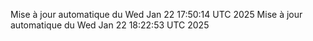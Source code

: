Mise à jour automatique du Wed Jan 22 17:50:14 UTC 2025
Mise à jour automatique du Wed Jan 22 18:22:53 UTC 2025
